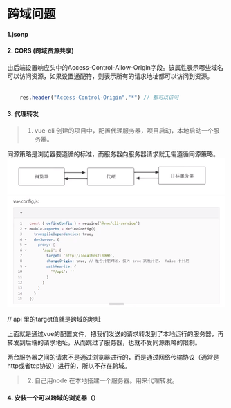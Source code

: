# 跨域问题



#### 1.jsonp

#### 2. CORS (跨域资源共享)

 由后端设置响应头中的Access-Control-Allow-Origin字段。该属性表示哪些域名可以访问资源，如果设置通配符，则表示所有的请求地址都可以访问到资源。

```JavaScript

    res.header("Access-Control-Origin","*") // 都可以访问

```

#### 3. 代理转发

>1. vue-cli 创建的项目中，配置代理服务器，项目启动，本地启动一个服务器。

同源策略是浏览器要遵循的标准，而服务器向服务器请求就无需遵循同源策略。
![avatar](../image/proxy.png)  
![avatar](../image/设置代理.png)  

// api 里的target值就是跨域的地址

上面就是通过vue的配置文件，把我们发送的请求转发到了本地运行的服务器，再转发到后端的请求地址，从而跳过了服务器，也就不受同源策略的限制。

两台服务器之间的请求不是通过浏览器进行的，而是通过网络传输协议（通常是http或者tcp协议）进行的，所以不存在跨域。

> 2. 自己用node 在本地搭建一个服务器。用来代理转发。

#### 4. 安装一个可以跨域的浏览器（）
